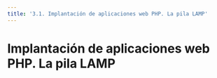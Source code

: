 ```yaml
---
title: '3.1. Implantación de aplicaciones web PHP. La pila LAMP'
---
```


# **Implantación de aplicaciones web PHP. La pila LAMP**

